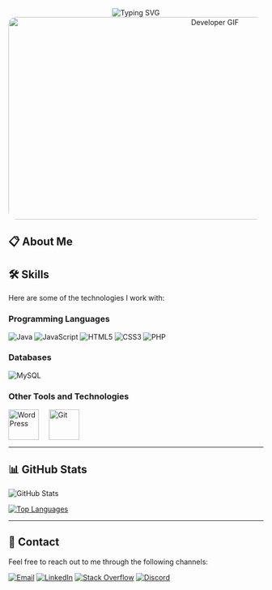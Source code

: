 <div align="center">
  <img src="https://readme-typing-svg.demolab.com?font=Fira+Code&weight=600&size=28&duration=3000&pause=1000&color=C084FC&center=true&vCenter=true&width=1000&height=60&lines=Hello+there!+I'm+Magg!👋;A+passionate+developer+in+progress.;Welcome+to+my+GitHub+profile!+🚀" alt="Typing SVG" />
</div>

<div align="center">
  <img src="https://media4.giphy.com/media/v1.Y2lkPTc5MGI3NjExbm5ibjhtaWwybHM0MG5oaTE5aXZsc3ZyamVldGcyd21iczRwZW13NyZlcD12MV9pbnRlcm5hbF9naWZfYnlfaWQmY3Q9Zw/TzRxjXf0AOx626owJz/giphy.gif" width="800px" height="400px" style="border-radius: 15px;" alt="Developer GIF">
</div>

## 📋 About Me


## 🛠️ Skills
Here are some of the technologies I work with:

### Programming Languages
![Java](https://img.shields.io/badge/Java-ED8B00?style=for-the-badge&logo=java&logoColor=white)
![JavaScript](https://img.shields.io/badge/JavaScript-F7DF1E?style=for-the-badge&logo=javascript&logoColor=black)
![HTML5](https://img.shields.io/badge/HTML5-E34F26?style=for-the-badge&logo=html5&logoColor=white)
![CSS3](https://img.shields.io/badge/CSS3-1572B6?style=for-the-badge&logo=css3&logoColor=white)
![PHP](https://img.shields.io/badge/PHP-777BB4?style=for-the-badge&logo=php&logoColor=white)

### Databases
![MySQL](https://img.shields.io/badge/MySQL-4479A1?style=for-the-badge&logo=mysql&logoColor=white)

### Other Tools and Technologies
<div style="display: flex; justify-content: flex-start; gap: 20px;">
<img src="https://cdn.jsdelivr.net/gh/devicons/devicon/icons/wordpress/wordpress-plain.svg" alt="WordPress" width="60" height="60"/>
<img src="https://cdn.jsdelivr.net/gh/devicons/devicon/icons/git/git-original.svg" alt="Git" width="60" height="60"/>
</div>

---

## 📊 GitHub Stats
![GitHub Stats](https://github-readme-stats.vercel.app/api?username=MaggG93&show_icons=true&theme=tokyonight)

[![Top Languages](https://github-readme-stats.vercel.app/api/top-langs/?username=MaggG93&layout=compact&theme=tokyonight)](https://github.com/anuraghazra/github-readme-stats)

---

## 🤝 Contact
Feel free to reach out to me through the following channels:

[![Email](https://img.shields.io/badge/Email-D14836?style=for-the-badge&logo=gmail&logoColor=white)](mailto:miguea.gonzalez1993@gmail.com)
[![LinkedIn](https://img.shields.io/badge/LinkedIn-0077B5?style=for-the-badge&logo=linkedin&logoColor=white)](https://www.linkedin.com/in/miguel-a-gonzalez-gomez/)
[![Stack Overflow](https://img.shields.io/badge/Stack%20Overflow-F58025?style=for-the-badge&logo=stackoverflow&logoColor=white)](https://stackoverflow.com/users/22679056)
[![Discord](https://img.shields.io/badge/Discord-5865F2?style=for-the-badge&logo=discord&logoColor=white)](https://discord.com/users/magg4716)
